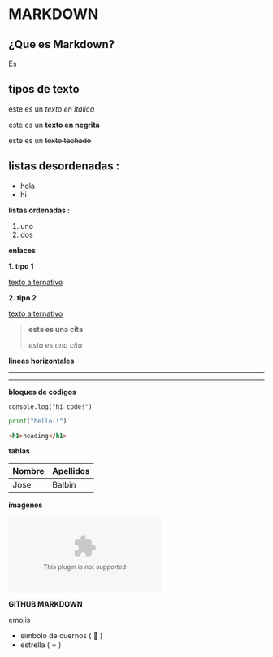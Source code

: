 # MARKDOWN

## ¿Que es Markdown?

Es 

## **tipos de texto**

este es un *texto en italica*

este es un **texto en negrita**

este es un ~~texto tachado~~

## **listas desordenadas :**

* hola
* hi

**listas ordenadas :**

1. uno
2. dos

**enlaces**

**1. tipo 1**

[texto alternativo](www.google.com)

**2. tipo 2**

[texto alternativo](www.google.com "google")

> **esta es una cita**
> 
> *esta es una cita*

**lineas horizontales**

---
---

**bloques de codigos**

`console.log("hi code!")`

```python
print("hello!!")
```
```html
<h1>heading</h1>
```

**tablas**

| Nombre | Apellidos |
|--------|-----------|
| Jose   | Balbin    |

**imagenes**

![imagen](www.google.com "google")

<!--* GITHUB MARKDOWN -->
**GITHUB MARKDOWN**

emojis 

* simbolo de cuernos  ( :metal: )
* estrella ( :star: )